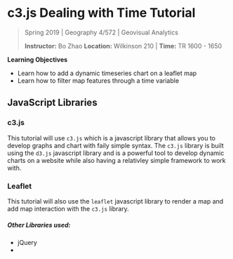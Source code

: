 # c3.js Dealing with Time Tutorial

> Spring 2019 | Geography 4/572 | Geovisual Analytics
>
> **Instructor:** Bo Zhao  **Location:** Wilkinson 210 | **Time:** TR 1600 - 1650

**Learning Objectives**

- Learn how to add a dynamic timeseries chart on a leaflet map
- Learn how to filter map features through a time variable

## JavaScript Libraries
### c3.js
This tutorial will use `c3.js` which is a javascript library that allows you to develop graphs and chart with faily simple syntax. The `c3.js` library is built using the `d3.js` javascript library and is a powerful tool to develop dynamic charts on a website while also having a relativley simple framework to work with.

### Leaflet

This tutorial will also use the `leaflet` javascript library to render a map and add map interaction with the `c3.js` library.


##### Other Libraries used:
- jQuery
-
